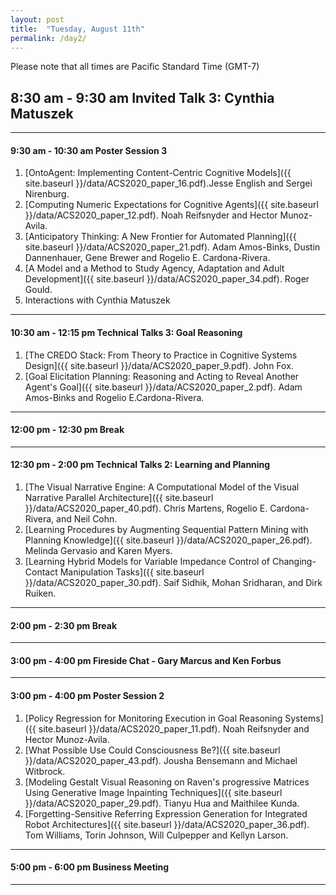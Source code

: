```yaml
---
layout: post
title:  "Tuesday, August 11th"
permalink: /day2/
---
```


Please note that all times are Pacific Standard Time (GMT-7)

8:30 am - 9:30 am      Invited Talk 3: Cynthia Matuszek
---

---
#### 9:30 am - 10:30 am     Poster Session 3 

1. [OntoAgent: Implementing Content-Centric Cognitive Models]({{ site.baseurl }}/data/ACS2020_paper_16.pdf).Jesse English and Sergei Nirenburg.
2. [Computing Numeric Expectations for Cognitive Agents]({{ site.baseurl }}/data/ACS2020_paper_12.pdf). Noah Reifsnyder and Hector Munoz-Avila.
3. [Anticipatory Thinking: A New Frontier for Automated Planning]({{ site.baseurl }}/data/ACS2020_paper_21.pdf).	Adam Amos-Binks, Dustin Dannenhauer, Gene Brewer and Rogelio E. Cardona-Rivera. 
4. [A Model and a Method to Study Agency, Adaptation and Adult Development]({{ site.baseurl }}/data/ACS2020_paper_34.pdf). Roger Gould. 
5. Interactions with Cynthia Matuszek

---
#### 10:30 am - 12:15 pm    Technical Talks 3: Goal Reasoning

1. [The CREDO Stack: From Theory to Practice in Cognitive Systems Design]({{ site.baseurl }}/data/ACS2020_paper_9.pdf). John Fox.
2. [Goal Elicitation Planning: Reasoning and Acting to Reveal Another Agent's Goal]({{ site.baseurl }}/data/ACS2020_paper_2.pdf). Adam Amos-Binks and Rogelio E.Cardona-Rivera.

---
#### 12:00 pm - 12:30 pm    Break

---
#### 12:30 pm - 2:00 pm     Technical Talks 2: Learning and Planning

1. [The Visual Narrative Engine: A Computational Model of the Visual Narrative Parallel Architecture]({{ site.baseurl }}/data/ACS2020_paper_40.pdf). Chris Martens, Rogelio E. Cardona-Rivera, and Neil Cohn.
2. [Learning Procedures by Augmenting Sequential Pattern Mining with Planning Knowledge]({{ site.baseurl }}/data/ACS2020_paper_26.pdf). Melinda Gervasio and Karen Myers.
3. [Learning Hybrid Models for Variable Impedance Control of Changing-Contact Manipulation Tasks]({{ site.baseurl }}/data/ACS2020_paper_30.pdf). Saif Sidhik, Mohan Sridharan, and Dirk Ruiken.

---
#### 2:00 pm - 2:30 pm      Break

---
#### 3:00 pm - 4:00 pm      Fireside Chat - Gary Marcus and Ken Forbus

---
#### 3:00 pm - 4:00 pm    Poster Session 2

1. [Policy Regression for Monitoring Execution in Goal Reasoning Systems]({{ site.baseurl }}/data/ACS2020_paper_11.pdf). Noah Reifsnyder and Hector Munoz-Avila.
2. [What Possible Use Could Consciousness Be?]({{ site.baseurl }}/data/ACS2020_paper_43.pdf). Jousha Bensemann and Michael Witbrock.
3. [Modeling Gestalt Visual Reasoning on Raven's progressive Matrices Using Generative Image Inpainting Techniques]({{ site.baseurl }}/data/ACS2020_paper_29.pdf). Tianyu Hua and Maithilee Kunda.
4. [Forgetting-Sensitive Referring Expression Generation for Integrated Robot Architectures]({{ site.baseurl }}/data/ACS2020_paper_36.pdf). Tom Williams, Torin Johnson, Will Culpepper and Kellyn Larson. 

---
#### 5:00 pm - 6:00 pm   Business Meeting

---
